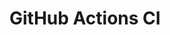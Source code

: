 # GitHub Actions CI






































































































































































































































































































































































































































































































































































































































































































































































































































































































































































































































































































































































































































































































































































































































































































